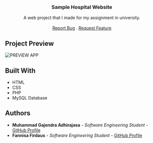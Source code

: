 <br/>
<p align="center">
 

  <h3 align="center">Sample Hospital Website</h3>

<p align="center">
    A web project that I made for my assignment in university.
    <br/>
    <br/>
    <a href="https://github.com/ezmoneysniperx/Sibernetik_App/issues">Report Bug</a>
    .
    <a href="https://github.com/ezmoneysniperx/Sibernetik_App/issues">Request Feature</a>
  </p>
</p>


## Project Preview

![PREVIEW APP](https://github.com/ezmoneysniperx/Sample-hospital-website/blob/main/img/localhost_projek_anasayfa.php.png)

## Built With

* HTML
* CSS
* PHP
* MySQL Database

## Authors

* **Muhammad Gajendra Adhirajasa** - *Software Engineering Student* - [GitHub Profile](https://github.com/ezmoneysniperx)
* **Fannisa Firdaus** - *Software Engineering Student* - [GitHub Profile](https://github.com/FannisaF)



